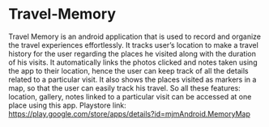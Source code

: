 # Travel-Memory
Travel Memory is an android application that is used to record and organize the travel experiences effortlessly. It tracks user’s location to make a travel history for the user regarding the places he visited along with the duration of his visits. It automatically links the photos clicked and notes taken using the app to their location, hence the user can keep track of all the details related to a particular visit. It also shows the places visited as markers in a map, so that the user can easily track his travel. So all these features: location, gallery, notes linked to a particular visit can be accessed at one place using this app. Playstore link: https://play.google.com/store/apps/details?id=mjmAndroid.MemoryMap
